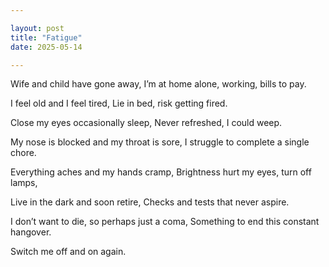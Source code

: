 ```yaml
---

layout: post
title: "Fatigue"
date: 2025-05-14

---
```



Wife and child have gone away,
I’m at home alone, working, bills to pay.

I feel old and I feel tired,
Lie in bed, risk getting fired.

Close my eyes occasionally sleep,
Never refreshed, I could weep.

My nose is blocked and my throat is sore,
I struggle to complete a single chore.

Everything aches and my hands cramp,
Brightness hurt my eyes, turn off lamps,

Live in the dark and soon retire,
Checks and tests that never aspire.

I don’t want to die, so perhaps just a coma,
Something to end this constant hangover.

Switch me off and on again.
